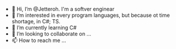 - 👋 Hi, I’m @Jetteroh. I'm a softver enginear
- 👀 I’m interested in every program languages, but because ot time shortage, in C#; TS.
- 🌱 I’m currently learning C#
- 💞️ I’m looking to collaborate on ...
- 📫 How to reach me ...

<!---
Jetteroh/Jetteroh is a ✨ special ✨ repository because its `README.md` (this file) appears on your GitHub profile.
You can click the Preview link to take a look at your changes.
--->
